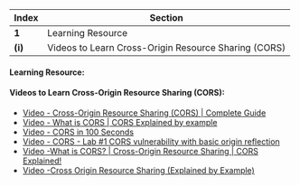 Index | Section
---   | ---
**1** | Learning Resource
**(i)** | Videos to Learn Cross-Origin Resource Sharing (CORS)





#### Learning Resource:


#### Videos to Learn Cross-Origin Resource Sharing (CORS):

  * [Video - Cross-Origin Resource Sharing (CORS) | Complete Guide](https://www.youtube.com/watch?v=t5FBwq-kudw&ab_channel=RanaKhalil)
  * [Video - What is CORS | CORS Explained by example](https://www.youtube.com/watch?v=WJjKXvFtltk&ab_channel=CyberSecurityTV)
  * [Video - CORS in 100 Seconds](https://www.youtube.com/watch?v=4KHiSt0oLJ0&ab_channel=Fireship)
  * [Video - CORS - Lab #1 CORS vulnerability with basic origin reflection](https://www.youtube.com/watch?v=ZK-h5xei07k&ab_channel=RanaKhalil)
  * [Video -What is CORS? | Cross-Origin Resource Sharing | CORS Explained!](https://www.youtube.com/watch?v=h-WtIT6gCBk&ab_channel=TheTechCave)
  * [Video -Cross Origin Resource Sharing (Explained by Example)](https://www.youtube.com/watch?v=Ka8vG5miErk&ab_channel=HusseinNasser)

 
